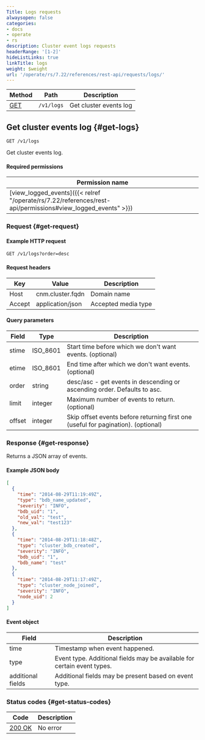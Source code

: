 ```yaml
---
Title: Logs requests
alwaysopen: false
categories:
- docs
- operate
- rs
description: Cluster event logs requests
headerRange: '[1-2]'
hideListLinks: true
linkTitle: logs
weight: $weight
url: '/operate/rs/7.22/references/rest-api/requests/logs/'
---
```


| Method | Path | Description |
|--------|------|-------------|
| [GET](#get-logs) | `/v1/logs` | Get cluster events log |

## Get cluster events log {#get-logs}

	GET /v1/logs

Get cluster events log.

#### Required permissions

| Permission name |
|-----------------|
| [view_logged_events]({{< relref "/operate/rs/7.22/references/rest-api/permissions#view_logged_events" >}}) |

### Request {#get-request} 

#### Example HTTP request

	GET /v1/logs?order=desc 


#### Request headers

| Key | Value | Description |
|-----|-------|-------------|
| Host | cnm.cluster.fqdn | Domain name |
| Accept | application/json | Accepted media type |


#### Query parameters

| Field | Type | Description |
|-------|------|-------------|
| stime | ISO_8601 | Start time before which we don't want events. (optional) |
| etime | ISO_8601 | End time after which we don't want events. (optional) |
| order | string | desc/asc - get events in descending or ascending order. Defaults to asc. |
| limit | integer | Maximum number of events to return. (optional) |
| offset | integer | Skip offset events before returning first one (useful for pagination). (optional) |

### Response {#get-response} 

Returns a JSON array of events.

#### Example JSON body

```json
[
  {
    "time": "2014-08-29T11:19:49Z",
    "type": "bdb_name_updated",
    "severity": "INFO",
    "bdb_uid": "1",
    "old_val": "test",
    "new_val": "test123"
  },
  {
    "time": "2014-08-29T11:18:48Z",
    "type": "cluster_bdb_created",
    "severity": "INFO",
    "bdb_uid": "1",
    "bdb_name": "test"
  },
  {
    "time": "2014-08-29T11:17:49Z",
    "type": "cluster_node_joined",
    "severity": "INFO",
    "node_uid": 2
  }
]
```

#### Event object

| Field | Description |
|-------|-------------|
| time | Timestamp when event happened. |
| type | Event type. Additional fields may be available for certain event types. |
| additional fields | Additional fields may be present based on event type.|

### Status codes {#get-status-codes} 

| Code | Description |
|------|-------------|
| [200 OK](http://www.w3.org/Protocols/rfc2616/rfc2616-sec10.html#sec10.2.1) | No error |
